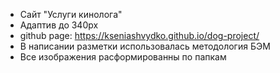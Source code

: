 * Сайт "Услуги кинолога"
* Адаптив до 340px
* github page: https://kseniashvydko.github.io/dog-project/
* В написании разметки использовалась методология БЭМ
* Все изображения расформированны по папкам
